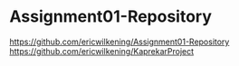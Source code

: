# Assignment01-Repository
https://github.com/ericwilkening/Assignment01-Repository
https://github.com/ericwilkening/KaprekarProject
